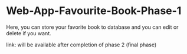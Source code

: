 # Web-App-Favourite-Book-Phase-1
Here, you can store your favorite book to database and you can edit or delete if you want.

link: will be available after completion of phase 2 (final phase)
